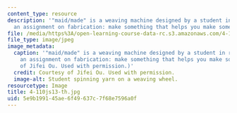 ```yaml
---
content_type: resource
description: '"maid/made" is a weaving machine designed by a student in response to
  an assignment on fabrication: make something that helps you make something.'
file: /media/https%3A/open-learning-course-data-rc.s3.amazonaws.com/4-110j-design-across-scales-disciplines-and-problem-contexts-spring-2013/5e9b199145ae6f49637c7f68e7596a0f_4-110js13-th.jpg
file_type: image/jpeg
image_metadata:
  caption: '"maid/made" is a weaving machine designed by a student in response to
    an assignment on fabrication: make something that helps you make something. (Courtesy
    of Jifei Ou. Used with permission.)'
  credit: Courtesy of Jifei Ou. Used with permission.
  image-alt: Student spinning yarn on a weaving wheel.
resourcetype: Image
title: 4-110js13-th.jpg
uid: 5e9b1991-45ae-6f49-637c-7f68e7596a0f
---
```


